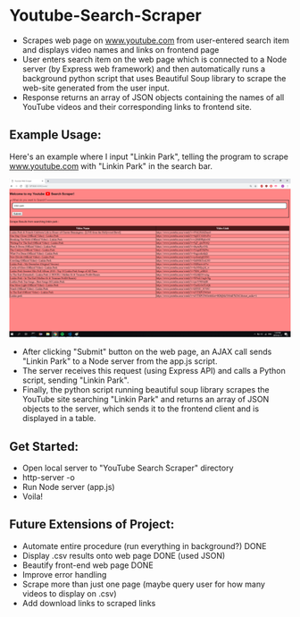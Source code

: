 # Youtube-Search-Scraper
- Scrapes web page on www.youtube.com from user-entered search item and displays video names and links on frontend page
- User enters search item on the web page which is connected to a Node server (by Express web framework) 
and then automatically runs a background python script that uses Beautiful Soup library to scrape the web-site generated from the user input.
- Response returns an array of JSON objects containing the names of all YouTube videos and their corresponding links to frontend site.


## Example Usage:
Here's an example where I input "Linkin Park", telling the program to scrape www.youtube.com with "Linkin Park" in the search bar.

![img](https://github.com/dave2000sang/Youtube-Search-Scraper/blob/master/README%20files/second.png)

- After clicking "Submit" button on the web page, an AJAX call sends "Linkin Park" to a Node server from the app.js script. 
- The server receives this request (using Express API) and calls a Python script, sending "Linkin Park".
- Finally, the python script running beautiful soup library scrapes the YouTube site searching "Linkin Park" and returns an array of JSON objects to the server, which sends it to the frontend client and is displayed in a table.


## Get Started:
- Open local server to "YouTube Search Scraper" directory
- http-server -o
- Run Node server (app.js)
- Voila!

## Future Extensions of Project:
- Automate entire procedure (run everything in background?)     DONE
- Display .csv results onto web page                            DONE (used JSON)
- Beautify front-end web page                                   DONE
- Improve error handling 
- Scrape more than just one page (maybe query user for how many videos to display on .csv)
- Add download links to scraped links
